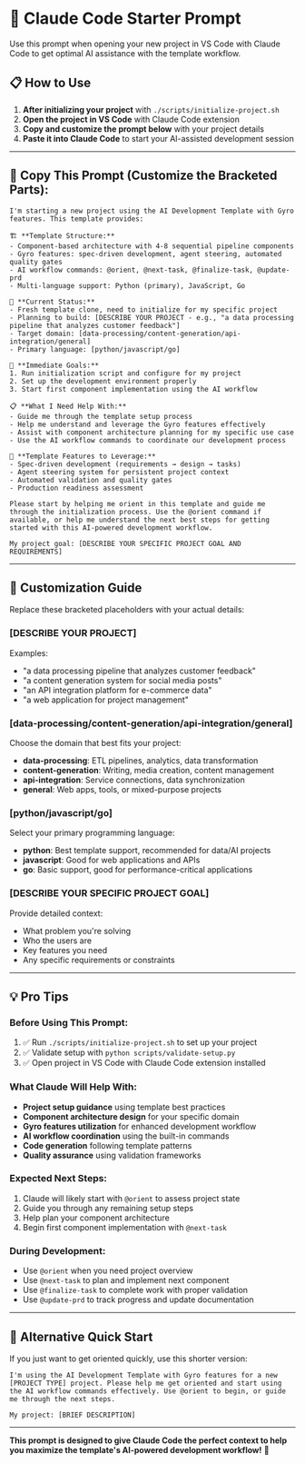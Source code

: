 # 🤖 Claude Code Starter Prompt

Use this prompt when opening your new project in VS Code with Claude Code to get optimal AI assistance with the template workflow.

## 📋 How to Use

1. **After initializing your project** with `./scripts/initialize-project.sh`
2. **Open the project in VS Code** with Claude Code extension
3. **Copy and customize the prompt below** with your project details
4. **Paste it into Claude Code** to start your AI-assisted development session

---

## 🚀 **Copy This Prompt (Customize the Bracketed Parts):**

```
I'm starting a new project using the AI Development Template with Gyro features. This template provides:

🏗️ **Template Structure:**
- Component-based architecture with 4-8 sequential pipeline components
- Gyro features: spec-driven development, agent steering, automated quality gates
- AI workflow commands: @orient, @next-task, @finalize-task, @update-prd
- Multi-language support: Python (primary), JavaScript, Go

🎯 **Current Status:**
- Fresh template clone, need to initialize for my specific project
- Planning to build: [DESCRIBE YOUR PROJECT - e.g., "a data processing pipeline that analyzes customer feedback"]
- Target domain: [data-processing/content-generation/api-integration/general]
- Primary language: [python/javascript/go]

🚀 **Immediate Goals:**
1. Run initialization script and configure for my project
2. Set up the development environment properly
3. Start first component implementation using the AI workflow

📋 **What I Need Help With:**
- Guide me through the template setup process
- Help me understand and leverage the Gyro features effectively
- Assist with component architecture planning for my specific use case
- Use the AI workflow commands to coordinate our development process

🔧 **Template Features to Leverage:**
- Spec-driven development (requirements → design → tasks)
- Agent steering system for persistent project context
- Automated validation and quality gates
- Production readiness assessment

Please start by helping me orient in this template and guide me through the initialization process. Use the @orient command if available, or help me understand the next best steps for getting started with this AI-powered development workflow.

My project goal: [DESCRIBE YOUR SPECIFIC PROJECT GOAL AND REQUIREMENTS]
```

---

## 🎯 **Customization Guide**

Replace these bracketed placeholders with your actual details:

### **[DESCRIBE YOUR PROJECT]**
Examples:
- "a data processing pipeline that analyzes customer feedback"
- "a content generation system for social media posts"
- "an API integration platform for e-commerce data"
- "a web application for project management"

### **[data-processing/content-generation/api-integration/general]**
Choose the domain that best fits your project:
- **data-processing**: ETL pipelines, analytics, data transformation
- **content-generation**: Writing, media creation, content management
- **api-integration**: Service connections, data synchronization
- **general**: Web apps, tools, or mixed-purpose projects

### **[python/javascript/go]**
Select your primary programming language:
- **python**: Best template support, recommended for data/AI projects
- **javascript**: Good for web applications and APIs
- **go**: Basic support, good for performance-critical applications

### **[DESCRIBE YOUR SPECIFIC PROJECT GOAL]**
Provide detailed context:
- What problem you're solving
- Who the users are
- Key features you need
- Any specific requirements or constraints

---

## 💡 **Pro Tips**

### **Before Using This Prompt:**
1. ✅ Run `./scripts/initialize-project.sh` to set up your project
2. ✅ Validate setup with `python scripts/validate-setup.py`
3. ✅ Open project in VS Code with Claude Code extension installed

### **What Claude Will Help With:**
- **Project setup guidance** using template best practices
- **Component architecture design** for your specific domain
- **Gyro features utilization** for enhanced development workflow
- **AI workflow coordination** using the built-in commands
- **Code generation** following template patterns
- **Quality assurance** using validation frameworks

### **Expected Next Steps:**
1. Claude will likely start with `@orient` to assess project state
2. Guide you through any remaining setup steps
3. Help plan your component architecture
4. Begin first component implementation with `@next-task`

### **During Development:**
- Use `@orient` when you need project overview
- Use `@next-task` to plan and implement next component
- Use `@finalize-task` to complete work with proper validation
- Use `@update-prd` to track progress and update documentation

---

## 🔄 **Alternative Quick Start**

If you just want to get oriented quickly, use this shorter version:

```
I'm using the AI Development Template with Gyro features for a new [PROJECT TYPE] project. Please help me get oriented and start using the AI workflow commands effectively. Use @orient to begin, or guide me through the next steps.

My project: [BRIEF DESCRIPTION]
```

---

**This prompt is designed to give Claude Code the perfect context to help you maximize the template's AI-powered development workflow!** 🚀